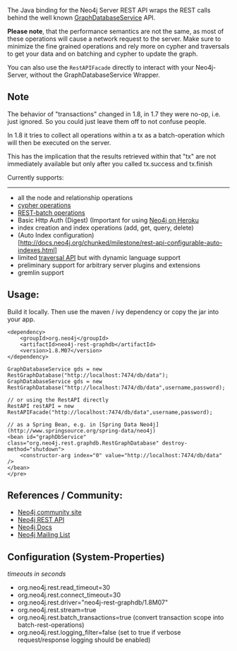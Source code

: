The Java binding for the Neo4j Server REST API wraps the REST calls behind the well known
[GraphDatabaseService](http://api.neo4j.org/1.8.M07/org/neo4j/graphdb/GraphDatabaseService.html) API.

**Please note**, that the performance semantics are not the same, as most of these operations will cause a network
request to the server. Make sure to minimize the fine grained operations and rely more on cypher and traversals to get
your data and on batching and cypher to update the graph.

You can also use the `RestAPIFacade` directly to interact with your Neo4j-Server, without the GraphDatabaseService Wrapper.

Note
----
The behavior of "transactions" changed in 1.8, in 1.7 they were no-op, i.e. just ignored. So you could just leave them off to not confuse people.

In 1.8 it tries to collect all operations within a tx as a batch-operation which will then be executed on the server.

This has the implication that the results retrieved within that "tx" are not immediately available but only after you called tx.success and tx.finish



Currently supports:
___________________
 * all the node and relationship operations
 * [cypher operations](http://docs.neo4j.org/chunked/milestone/rest-api-cypher.html)
 * [REST-batch operations](http://docs.neo4j.org/chunked/milestone/rest-api-batch-ops.html)
 * Basic Http Auth (Digest) (Important for using [Neo4j on Heroku](https://devcenter.heroku.com/articles/neo4j)
 * index creation and index operations (add, get, query, delete)
 * (Auto Index configuration)[http://docs.neo4j.org/chunked/milestone/rest-api-configurable-auto-indexes.html]
 * limited [traversal API](http://docs.neo4j.org/chunked/milestone/rest-api-traverse.html) but with dynamic language support
 * preliminary support for arbitrary server plugins and extensions
 * gremlin support
 
Usage:
------

Build it locally. Then use the maven / ivy dependency or copy the jar into your app.

    <dependency>
		<groupId>org.neo4j</groupId>
		<artifactId>neo4j-rest-graphdb</artifactId>
		<version>1.8.M07</version>
    </dependency>

    GraphDatabaseService gds = new RestGraphDatabase("http://localhost:7474/db/data");
    GraphDatabaseService gds = new RestGraphDatabase("http://localhost:7474/db/data",username,password);

    // or using the RestAPI directly
    RestAPI restAPI = new RestAPIFacade("http://localhost:7474/db/data",username,password);

    // as a Spring Bean, e.g. in [Spring Data Neo4j](http://www.springsource.org/spring-data/neo4j)
    <bean id="graphDbService" class="org.neo4j.rest.graphdb.RestGraphDatabase" destroy-method="shutdown">
        <constructor-arg index="0" value="http://localhost:7474/db/data" />
    </bean>
    </pre>

References / Community:
-----------------------

 * [Neo4j community site](http://neo4j.org)
 * [Neo4j REST API](http://docs.neo4j.org/chunked/milestone/rest-api.html)
 * [Neo4j Docs](http://docs.neo4j.org)
 * [Neo4j Mailing List](http://neo4j.org/forums)


Configuration (System-Properties)
-------------

_timeouts in seconds_

* org.neo4j.rest.read_timeout=30
* org.neo4j.rest.connect_timeout=30
* org.neo4j.rest.driver="neo4j-rest-graphdb/1.8M07"
* org.neo4j.rest.stream=true
* org.neo4j.rest.batch_transactions=true (convert transaction scope into batch-rest-operations)
* org.neo4j.rest.logging_filter=false (set to true if verbose request/response logging should be enabled)
